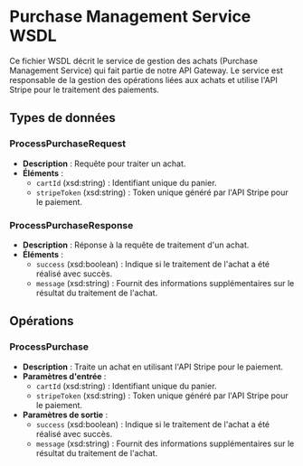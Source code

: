 # Purchase Management Service WSDL

Ce fichier WSDL décrit le service de gestion des achats (Purchase Management Service) qui fait partie de notre API Gateway. Le service est responsable de la gestion des opérations liées aux achats et utilise l'API Stripe pour le traitement des paiements.

## Types de données

### ProcessPurchaseRequest

- **Description** : Requête pour traiter un achat.
- **Éléments** :
  - `cartId` (xsd:string) : Identifiant unique du panier.
  - `stripeToken` (xsd:string) : Token unique généré par l'API Stripe pour le paiement.

### ProcessPurchaseResponse

- **Description** : Réponse à la requête de traitement d'un achat.
- **Éléments** :
  - `success` (xsd:boolean) : Indique si le traitement de l'achat a été réalisé avec succès.
  - `message` (xsd:string) : Fournit des informations supplémentaires sur le résultat du traitement de l'achat.

## Opérations

### ProcessPurchase

- **Description** : Traite un achat en utilisant l'API Stripe pour le paiement.
- **Paramètres d'entrée** :
  - `cartId` (xsd:string) : Identifiant unique du panier.
  - `stripeToken` (xsd:string) : Token unique généré par l'API Stripe pour le paiement.
- **Paramètres de sortie** :
  - `success` (xsd:boolean) : Indique si le traitement de l'achat a été réalisé avec succès.
  - `message` (xsd:string) : Fournit des informations supplémentaires sur le résultat du traitement de l'achat.

